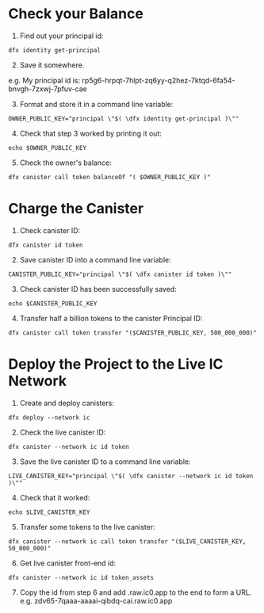 # Check your Balance

1. Find out your principal id:

```
dfx identity get-principal
```

2. Save it somewhere.

e.g. My principal id is: rp5g6-hrpqt-7hlpt-zq6yy-q2hez-7ktqd-6fa54-bnvgh-7zxwj-7pfuv-cae


3. Format and store it in a command line variable:
```
OWNER_PUBLIC_KEY="principal \"$( \dfx identity get-principal )\""
```

4. Check that step 3 worked by printing it out:
```
echo $OWNER_PUBLIC_KEY
```

5. Check the owner's balance:
```
dfx canister call token balanceOf "( $OWNER_PUBLIC_KEY )"
```

# Charge the Canister


1. Check canister ID:
```
dfx canister id token
```

2. Save canister ID into a command line variable:
```
CANISTER_PUBLIC_KEY="principal \"$( \dfx canister id token )\""
```

3. Check canister ID has been successfully saved:
```
echo $CANISTER_PUBLIC_KEY
```

4. Transfer half a billion tokens to the canister Principal ID:
```
dfx canister call token transfer "($CANISTER_PUBLIC_KEY, 500_000_000)"
```

# Deploy the Project to the Live IC Network

1. Create and deploy canisters:

```
dfx deploy --network ic
```

2. Check the live canister ID:
```
dfx canister --network ic id token
```

3. Save the live canister ID to a command line variable:
```
LIVE_CANISTER_KEY="principal \"$( \dfx canister --network ic id token )\""
```

4. Check that it worked:
```
echo $LIVE_CANISTER_KEY
```

5. Transfer some tokens to the live canister:
```
dfx canister --network ic call token transfer "($LIVE_CANISTER_KEY, 50_000_000)"
```

6. Get live canister front-end id:
```
dfx canister --network ic id token_assets
```
7. Copy the id from step 6 and add .raw.ic0.app to the end to form a URL.
e.g. zdv65-7qaaa-aaaai-qibdq-cai.raw.ic0.app